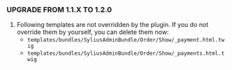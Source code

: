 ### UPGRADE FROM 1.1.X TO 1.2.0

1. Following templates are not overridden by the plugin. If you do not override them by yourself, you can delete them now:
    * `templates/bundles/SyliusAdminBundle/Order/Show/_payment.html.twig`
    * `templates/bundles/SyliusAdminBundle/Order/Show/_payments.html.twig`
